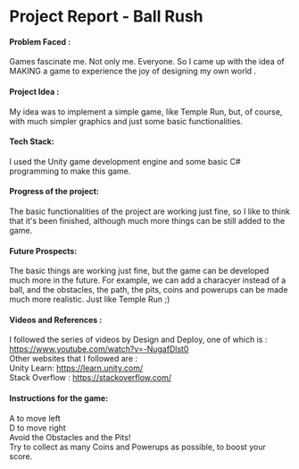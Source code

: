 # Project Report - Ball Rush
#### Problem Faced :
Games fascinate me.
Not only me. Everyone.
So I came up with the idea of MAKING a game to experience the joy of designing my own world .  

#### Project Idea :
My idea was to implement a simple game, like Temple Run, but, of course, with much simpler graphics and just some basic functionalities.

#### Tech Stack:
I used the Unity game development engine and some basic C# programming to make this game.

#### Progress of the project:
The basic functionalities of the project are working just fine, so I like to think that it's been finished, although much more things can be still added to the game.

#### Future Prospects:
The basic things are working just fine, but the game can be developed much more in the future. For example, we can add a characyer instead of a ball, and the obstacles, the path, the pits, coins and powerups can be made much more realistic.
Just like Temple Run ;)

#### Videos and References :
I followed the series of videos by Design and Deploy, one of which is : https://www.youtube.com/watch?v=-NugafDlst0   
Other websites that I followed are :   
Unity Learn: https://learn.unity.com/  
Stack Overflow : https://stackoverflow.com/  

#### Instructions for the game:
A to move left  
D to move right  
Avoid the Obstacles and the Pits!  
Try to collect as many Coins and Powerups as possible, to boost your score.  
